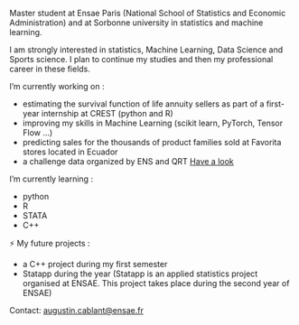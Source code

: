 Master student at Ensae Paris (National School of Statistics and Economic Administration) and at Sorbonne university in statistics and machine learning.

I am strongly interested in statistics, Machine Learning, Data Science and Sports science. I plan to continue my studies and then my professional career in these fields.

I’m currently working on : 
- estimating the survival function of life annuity sellers as part of a first-year internship at CREST (python and R)
- improving my skills in Machine Learning (scikit learn, PyTorch, Tensor Flow ...)
- predicting sales for the thousands of product families sold at Favorita stores located in Ecuador
- a challenge data organized by ENS and QRT [Have a look](https://challengedata.ens.fr/participants/challenges/97/)

I’m currently learning : 
- python
- R
- STATA
- C++

⚡ My future projects : 
- a C++ project during my first semester
- Statapp during the year (Statapp is an applied statistics project organised at ENSAE. This project takes place during the second year of ENSAE)

Contact: augustin.cablant@ensae.fr 

<!--
**AugustinCablant/AugustinCablant** is a ✨ _special_ ✨ repository because its `README.md` (this file) appears on your GitHub profile.

Here are some ideas to get you started:

- 🔭 I’m currently working on ...
- 🌱 I’m currently learning ...
- 👯 I’m looking to collaborate on ...
- 🤔 I’m looking for help with ...
- 💬 Ask me about ...
- 📫 How to reach me: ...
- 😄 Pronouns: ...
- ⚡ Fun fact: ...
-->
